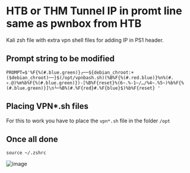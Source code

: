 # HTB or THM Tunnel IP in promt line same as pwnbox from HTB
Kali zsh file with extra vpn shell files for adding IP in PS1 header.

## Prompt string to be modified
```
PROMPT=$'%F{%(#.blue.green)}┌──${debian_chroot:+($debian_chroot)──}$(/opt/vpnbash.sh)(%B%F{%(#.red.blue)}%n%(#.💀.@)%m%b%F{%(#.blue.green)})-[%B%F{reset}%(6~.%-1~/…/%4~.%5~)%b%F{%(#.blue.green)}]\n└─%B%(#.%F{red}#.%F{blue}$)%b%F{reset} '
```
## Placing VPN*.sh files
For this to work you have to place the `vpn*.sh` file in the folder `/opt`

## Once all done
```
source ~/.zshrc
```
![image](https://user-images.githubusercontent.com/3829939/114279840-e1139300-9a36-11eb-9829-e750cae06df3.png)
